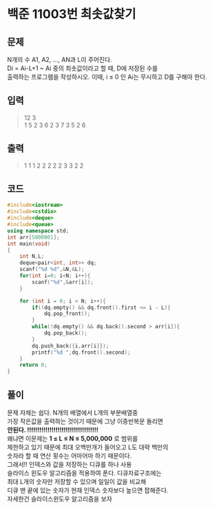 # 백준 11003번 최솟값찾기

## 문제
N개의 수 A1, A2, ..., AN과 L이 주어진다.</br>
Di = Ai-L+1 ~ Ai 중의 최솟값이라고 할 때, D에 저장된 수를 </br>
출력하는 프로그램을 작성하시오. 이때, i ≤ 0 인 Ai는 무시하고 D를 구해야 한다.</br>

## 입력
> 12 3</br>
1 5 2 3 6 2 3 7 3 5 2 6</br>

## 출력
> 1 1 1 2 2 2 2 2 3 3 2 2</br>

## 코드
```c++
#include<iostream>
#include<cstdio>
#include<deque>
#include<queue>
using namespace std;
int arr[5000001];
int main(void)
{
    int N,L;
    deque<pair<int, int>> dq;
    scanf("%d %d",&N,&L);
    for(int i=0; i<N; i++){
        scanf("%d",&arr[i]);
    }

    for (int i = 0; i < N; i++){
        if(!dq.empty() && dq.front().first <= i - L){
            dq.pop_front();
        }
        while(!dq.empty() && dq.back().second > arr[i]){
            dq.pop_back();
        }
        dq.push_back({i,arr[i]});
        printf("%d ",dq.front().second);
    }
    return 0;
}
```

## 풀이
문제 자체는 쉽다. N개의 배열에서 L개의 부분배열중 </br>
가장 작은값을 출력하는 것이기 때문에 그냥 이중반복문 돌리면 </br>
**안된다. !!!!!!!!!!!!!!!!!!!!!!!!!!!!!!!!!!!**</br>
왜냐면 이문제는 **1 ≤ L ≤ N ≤ 5,000,000** 로 범위를 </br>
제한하고 있기 때문에 최대 오백만개가 들어오고 L도 대략 백만의 </br>
숫자라 할 때 연산 횟수는 어마어마 하기 때문이다. </br>
그래서!! 인덱스와 값을 저장하는 디큐를 하나 사용 </br>
슬라이스 윈도우 알고리즘을 적용하여 푼다. 디큐자료구조에는 </br>
최대 L개의 숫자만 저장할 수 있으며 일일이 값을 비교해 </br>
디큐 맨 끝에 있는 숫자가 현재 인덱스 숫자보다 높으면 팝해준다. </br>
자세한건 슬라이스윈도우 알고리즘을 보자 </br>
